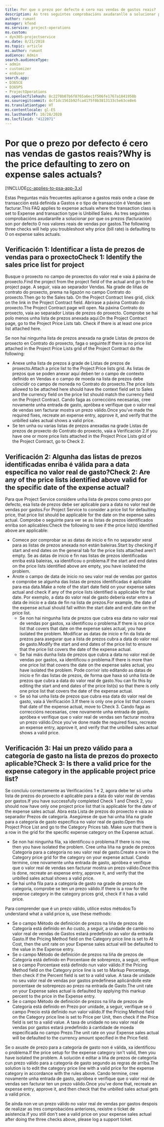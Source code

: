 ```yaml
---
title: Por que o prezo por defecto é cero nas vendas de gastos reais?
description: As tres seguintes comprobacións axudaranlle a solucionar por que os prezos son por defecto 0 nos valores reais de vendas por gastos.
author: rumant
manager: kfend
ms.service: project-operations
ms.custom:
- dyn365-projectservice
ms.date: 8/21/2018
ms.topic: article
ms.author: rumant
audience: Admin
search.audienceType:
- admin
- customizer
- enduser
search.app:
- D365CE
- D365PS
- ProjectOperations
ms.openlocfilehash: 8c2270b07b6f8765a6ec1f506fe1767a1841950b
ms.sourcegitcommit: 4cf1dc1561b92fca4175f0b3813133c5e63ce8e6
ms.translationtype: HT
ms.contentlocale: gl-ES
ms.lasthandoff: 10/28/2020
ms.locfileid: "4122071"
---
```

# <a name="why-is-the-price-defaulting-to-zero-on-expense-sales-actuals"></a><span data-ttu-id="cffc6-103">Por que o prezo por defecto é cero nas vendas de gastos reais?</span><span class="sxs-lookup"><span data-stu-id="cffc6-103">Why is the price defaulting to zero on expense sales actuals?</span></span>

[!INCLUDE[cc-applies-to-psa-app-3.x](../includes/cc-applies-to-psa-app-3x.md)]

<span data-ttu-id="cffc6-104">Estas Preguntas máis frecuentes aplícanse a gastos reais onde a clase de transacción está definida a Gastos e o tipo de transacción é Vendas sen facturar.</span><span class="sxs-lookup"><span data-stu-id="cffc6-104">This FAQ applies to expense actuals where the transaction class is set to Expense and transaction type is Unbilled Sales.</span></span> <span data-ttu-id="cffc6-105">As tres seguintes comprobacións axudaranlle a solucionar por que os prezos (facturación) son por defecto 0 nos valores reais de vendas por gastos.</span><span class="sxs-lookup"><span data-stu-id="cffc6-105">The following three checks will help you troubleshoot why price (bill rate) is defaulting to 0 on expense sales actuals.</span></span>

## <a name="check-1-identify-the-sales-price-list-for-project"></a><span data-ttu-id="cffc6-106">Verificación 1: Identificar a lista de prezos de vendas para o proxecto</span><span class="sxs-lookup"><span data-stu-id="cffc6-106">Check 1: Identify the sales price list for project</span></span>

<span data-ttu-id="cffc6-107">Busque o proxecto no campo de proxectos do valor real e vaia á páxina de proxecto.</span><span class="sxs-lookup"><span data-stu-id="cffc6-107">Find the project from the project field of the actual and go to the project page.</span></span> <span data-ttu-id="cffc6-108">A seguir, vaia ao separador Vendas. Na grade de liñas de contrato do proxecto, prema na ligazón no campo Contrato do proxecto.</span><span class="sxs-lookup"><span data-stu-id="cffc6-108">Then go to the Sales tab. On the Project Contract lines grid, click on the link in the Project Contract field.</span></span> <span data-ttu-id="cffc6-109">Abrirase a páxina Contrato do proxecto.</span><span class="sxs-lookup"><span data-stu-id="cffc6-109">The Project Contract page will open.</span></span> <span data-ttu-id="cffc6-110">Na páxina Contrato do proxecto, vaia ao separador Listas de prezos do proxecto. Comprobe se hai polo menos unha lista de prezos anexada aquí.</span><span class="sxs-lookup"><span data-stu-id="cffc6-110">On the Project Contract page, go to the Project Price Lists tab. Check if there is at least one price list attached here.</span></span>

<span data-ttu-id="cffc6-111">Se non hai ningunha lista de prezos anexada na grade Listas de prezos de proxecto en Contrato do proxecto, faga o seguinte:</span><span class="sxs-lookup"><span data-stu-id="cffc6-111">If there is no price list attached in the Project Price Lists grid of the Project Contract do the following:</span></span>

- <span data-ttu-id="cffc6-112">Anexe unha lista de prezos á grade de Listas de prezos de proxecto.</span><span class="sxs-lookup"><span data-stu-id="cffc6-112">Attach a price list to the Project Price lists grid.</span></span> <span data-ttu-id="cffc6-113">As listas de prezos que se poden anexar aquí deben ter o campo de contexto definido en Vendas e o campo de moeda na lista de prezos debe coincidir co campo de moneda no Contrato do proxecto.</span><span class="sxs-lookup"><span data-stu-id="cffc6-113">The price lists allowed to be attached here should have the context field set to Sales and the currency field on the price list should match the currency field on the Project Contract.</span></span> <span data-ttu-id="cffc6-114">Cando faga as correccións necesarias, cree novamente unha entrada de gasto, apróbea e verifique que o valor real de vendas sen facturar mostra un prezo válido.</span><span class="sxs-lookup"><span data-stu-id="cffc6-114">Once you’ve made the required fixes, recreate an expense entry, approve it, and verify that the unbilled sales actual shows a valid price.</span></span>
- <span data-ttu-id="cffc6-115">Se ten unha ou varias listas de prezos anexadas na grade Listas de prezos de proxecto do Contrato do proxecto, vaia a Verificación 2.</span><span class="sxs-lookup"><span data-stu-id="cffc6-115">If you have one or more price lists attached in the Project Price Lists grid of the Project Contract, go to Check 2.</span></span>

## <a name="check-2-are-any-of-the-price-lists-identified-above-valid-for-the-specific-date-of-the-expense-actual"></a><span data-ttu-id="cffc6-116">Verificación 2: Algunha das listas de prezos identificadas enriba é válida para a data específica no valor real de gasto?</span><span class="sxs-lookup"><span data-stu-id="cffc6-116">Check 2: Are any of the price lists identified above valid for the specific date of the expense actual?</span></span>

<span data-ttu-id="cffc6-117">Para que Project Service considere unha lista de prezos como prezo por defecto, esa lista de prezos debe ser aplicable para a data no valor real de vendas por gastos.</span><span class="sxs-lookup"><span data-stu-id="cffc6-117">For Project Service to consider a price list for defaulting price, that price list should be applicable for the date on the expense sales actual.</span></span> <span data-ttu-id="cffc6-118">Comprobe o seguinte para ver se as listas de prezos identificados enriba son aplicables:</span><span class="sxs-lookup"><span data-stu-id="cffc6-118">Check the following to see if the price list(s) identified above are applicable:</span></span>

- <span data-ttu-id="cffc6-119">Comece por comprobar se as datas de inicio e fin no separador xeral para as listas de prezos anexada non están baleiras.</span><span class="sxs-lookup"><span data-stu-id="cffc6-119">Start by checking if start and end dates on the general tab for the price lists attached aren’t empty.</span></span> <span data-ttu-id="cffc6-120">Se as datas de inicio e fin nas listas de prezos identificadas enriba está baleiras, xa identificou o problema.</span><span class="sxs-lookup"><span data-stu-id="cffc6-120">If the start and end dates on the price lists identified above are empty, you have isolated the problem.</span></span> 
- <span data-ttu-id="cffc6-121">Anote o campo de data de inicio no seu valor real de vendas por gastos e comprobe se algunha das listas de prezos identificadas é aplicable para esa data.</span><span class="sxs-lookup"><span data-stu-id="cffc6-121">Make a note of the start date field on your expense sales actual and check if any of the price lists identified is applicable for that date.</span></span> <span data-ttu-id="cffc6-122">Por exemplo, a data do valor real de gasto debería estar entre a data de inicio e a data de fin na lista de prezos.</span><span class="sxs-lookup"><span data-stu-id="cffc6-122">For example, the date of the expense actual should fall within the start date and end date on the price list.</span></span> 
    - <span data-ttu-id="cffc6-123">Se non hai ningunha lista de prezos que cubra esa data no valor real de vendas por gastos, xa identificou o problema.</span><span class="sxs-lookup"><span data-stu-id="cffc6-123">If there is no price list that covers that date on the expense sales actual, you have isolated the problem.</span></span> <span data-ttu-id="cffc6-124">Modificar as datas de inicio e fin da lista de prezos para asegurar que a lista de prezos cubra a data do valor real de gasto.</span><span class="sxs-lookup"><span data-stu-id="cffc6-124">Modify the start and end dates of the price list to ensure that the price list covers the date of the expense actual.</span></span> 
    - <span data-ttu-id="cffc6-125">Se hai máis dunha lista de prezos que cubra a data no valor real de vendas por gastos, xa identificou o problema.</span><span class="sxs-lookup"><span data-stu-id="cffc6-125">If there is more than one price list that covers the date on the expense sales actual, you have isolated the problem.</span></span> <span data-ttu-id="cffc6-126">Pode corrixir isto editando as datas de inicio e fin das listas de prezos, de forma que haxa só unha lista de prezos que cubra a data do valor real de gasto.</span><span class="sxs-lookup"><span data-stu-id="cffc6-126">You can fix this by editing the start and end dates of the price list(s) so that there is only one price list that covers the date of the expense actual.</span></span> 
    - <span data-ttu-id="cffc6-127">Se só hai unha lista de prezos que cubra esa data do valor real de gasto, vaia á Verificación 3.</span><span class="sxs-lookup"><span data-stu-id="cffc6-127">If there is only one price list that covers that date of the expense actual, move to Check 3.</span></span>
<span data-ttu-id="cffc6-128">Cando faga as correccións necesarias, cree novamente unha entrada de gasto, apróbea e verifique que o valor real de vendas sen facturar mostra un prezo válido.</span><span class="sxs-lookup"><span data-stu-id="cffc6-128">Once you’ve done made the required fixes, recreate an expense entry, approve it, and verify that the unbilled sales actual shows a valid price.</span></span>

## <a name="check-3-is-there-a-valid-price-for-the-expense-category-in-the-applicable-project-price-list"></a><span data-ttu-id="cffc6-129">Verificación 3: Hai un prezo válido para a categoría de gasto na lista de prezos do proxecto aplicable?</span><span class="sxs-lookup"><span data-stu-id="cffc6-129">Check 3: Is there a valid price for the expense category in the applicable project price list?</span></span> 

<span data-ttu-id="cffc6-130">Se concluíu correctamente as Verificacións 1 e 2, agora debe ter só unha lista de prezos do proxecto é aplicable para a data do valor real de vendas por gastos.</span><span class="sxs-lookup"><span data-stu-id="cffc6-130">If you have successfully completed Check 1 and Check 2, you should now have only one project price list that is applicable for the date of the expense sales actual.</span></span> <span data-ttu-id="cffc6-131">Abra esta Lista de prezos do proxecto e vaia ao separador Prezos de categoría. Asegúrese de que hai unha liña na grade para a categoría de gasto específica no valor real de gasto.</span><span class="sxs-lookup"><span data-stu-id="cffc6-131">Open this Project Price List and go to the Category Prices tab. Make sure that there is a row in the grid for the specific expense category on the Expense actual.</span></span>
 
- <span data-ttu-id="cffc6-132">Se non hai ningunha fila, xa identificou o problema.</span><span class="sxs-lookup"><span data-stu-id="cffc6-132">If there is no row, then you have isolated the problem.</span></span> <span data-ttu-id="cffc6-133">Cree unha liña na grade de prezos Categoría para a categoría no seu valor real de gasto.</span><span class="sxs-lookup"><span data-stu-id="cffc6-133">Create a row in the Category price grid for the category on your expense actual.</span></span> <span data-ttu-id="cffc6-134">Cando termine, cree novamente unha entrada de gasto, apróbea e verifique que o valor real de vendas sen facturar mostra un prezo válido.</span><span class="sxs-lookup"><span data-stu-id="cffc6-134">Once this is done, recreate an expense entry, approve it, and verify that the unbilled sales actual shows a valid price.</span></span> 
- <span data-ttu-id="cffc6-135">Se hai unha fila para a categoría de gasto na grade de prezos de categoría, comprobe se ten un prezo válido.</span><span class="sxs-lookup"><span data-stu-id="cffc6-135">If there is a row for the expense category in the category prices grid, check if it has a valid price.</span></span>

<span data-ttu-id="cffc6-136">Para comprender que é un prezo válido, utilice estos métodos:</span><span class="sxs-lookup"><span data-stu-id="cffc6-136">To understand what a valid price is, use these methods:</span></span>

- <span data-ttu-id="cffc6-137">Se o campo Método de definición de prezos na liña de prezos de Categoría está definido en Ao custo, a seguir, a unidade de cambio no valor real de vendas de Gastos estará predefinido ao valor da entrada Gasto.</span><span class="sxs-lookup"><span data-stu-id="cffc6-137">If the Pricing Method field on the Category price line is set to At Cost, then the unit rate on your Expense sales actual will be defaulted to the value in the Expense entry.</span></span>
- <span data-ttu-id="cffc6-138">Se o campo Método de definición de prezos na liña de prezos de Categoría está definido en Porcentaxe de sobreprezo, a seguir, verifique se o campo Porcentaxe está definido nun valor válido.</span><span class="sxs-lookup"><span data-stu-id="cffc6-138">If the Pricing Method field on the Category price line is set to Markup Percentage, then check if the Percent field is set to a valid value.</span></span> <span data-ttu-id="cffc6-139">A taxa de unidade no seu valor real de vendas por gastos predefínese aplicándolle este porcentaxe de sobreprezo ao prezo na entrada de Gasto.</span><span class="sxs-lookup"><span data-stu-id="cffc6-139">The unit rate on your Expense sales actual is defaulted by applying this markup percent to the price in the Expense entry.</span></span>
- <span data-ttu-id="cffc6-140">Se o campo Método de definición de prezos na liña de prezos de Categoría está definido en Prezo por unidade, a seguir, verifique se o campo Precio está definido nun valor válido.</span><span class="sxs-lookup"><span data-stu-id="cffc6-140">If the Pricing Method field on the Category price line is set to Price per Unit, then check if the Price field is set to a valid value.</span></span> <span data-ttu-id="cffc6-141">A taxa de unidade no seu valor real de vendas por gastos estará predefinido á cantidade de moeda especificada no campo Prezo.</span><span class="sxs-lookup"><span data-stu-id="cffc6-141">The unit rate on your Expense sales actual will be defaulted to the currency amount specified in the Price field.</span></span>

<span data-ttu-id="cffc6-142">Se o axuste de prezo para a categoría de gasto non é válida, xa identificou o problema.</span><span class="sxs-lookup"><span data-stu-id="cffc6-142">If the price setup for the expense category isn't valid, then you have isolated the problem.</span></span> <span data-ttu-id="cffc6-143">A solución é editar a liña de prezos de categoría cun prezo válido para a categoría de gasto segundo as regras de arriba.</span><span class="sxs-lookup"><span data-stu-id="cffc6-143">The solution is to edit the category price line with a valid price for the expense category in accordance with the rules above.</span></span> <span data-ttu-id="cffc6-144">Cando termine, cree novamente unha entrada de gasto, apróbea e verifique que o valor real de vendas sen facturar ten un prezo válido.</span><span class="sxs-lookup"><span data-stu-id="cffc6-144">Once you’ve done that, recreate an expense entry, approve it, and then check that the unbilled sales actual gets a valid price.</span></span>

<span data-ttu-id="cffc6-145">Se aínda non ve un prezo válido no valor real de vendas por gastos despois de realizar as tres comprobacións anteriores, rexistre o tícket de asistencia.</span><span class="sxs-lookup"><span data-stu-id="cffc6-145">If you still don't see a valid price on your expense sales actual after doing the three checks above, please log a support ticket.</span></span>


